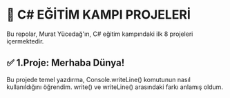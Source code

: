 # 🚀 C# EĞİTİM KAMPI PROJELERİ
Bu repolar, Murat Yücedağ'ın, C# eğitim kampındaki ilk 8 projeleri içermektedir.
## ✅ 1.Proje: Merhaba Dünya!
Bu projede temel yazdırma, Console.writeLine() komutunun nasıl kullanıldığını öğrendim.
write() ve writeLine() arasındaki farkı anlamış oldum.
